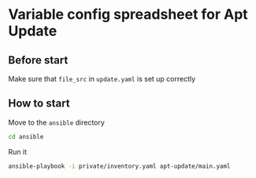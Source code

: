 # Variable config spreadsheet for Apt Update

## Before start 
Make sure that `file_src` in `update.yaml` is set up correctly

## How to start

Move to the `ansible` directory

```bash
cd ansible
```
Run it

```bash
ansible-playbook -i private/inventory.yaml apt-update/main.yaml
```